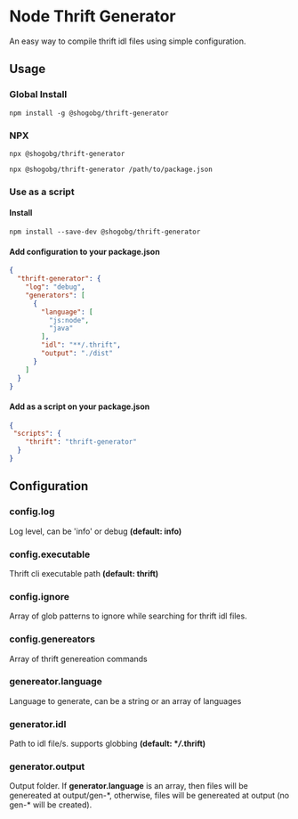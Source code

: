 # Node Thrift Generator

An easy way to compile thrift idl files using simple configuration.

## Usage

### Global Install

`npm install -g @shogobg/thrift-generator`

### NPX

`npx @shogobg/thrift-generator`

`npx @shogobg/thrift-generator /path/to/package.json`

### Use as a script

#### Install

`npm install --save-dev @shogobg/thrift-generator`

#### Add configuration to your package.json

```JSON
{
  "thrift-generator": {
    "log": "debug",
    "generators": [
      {
        "language": [
          "js:node",
          "java"
        ],
        "idl": "**/.thrift",
        "output": "./dist"
      }
    ]
  }
}
```

#### Add as a script on your package.json

```JSON
{
 "scripts": {
    "thrift": "thrift-generator"
  }
}
```

## Configuration

### config.log

Log level, can be 'info' or debug **(default: info)**

### config.executable

Thrift cli executable path **(default: thrift)**

### config.ignore

Array of glob patterns to ignore while searching for thrift idl files.

### config.genereators

Array of thrift genereation commands

### genereator.language

Language to generate, can be a string or an array of languages

### generator.idl

Path to idl file/s. supports globbing **(default: \*_/_.thrift)**

### generator.output

Output folder.
If **generator.language** is an array, then files will be genereated at output/gen-\*,
otherwise, files will be genereated at output (no gen-\* will be created).
